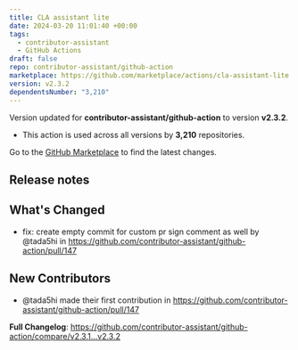 ```yaml
---
title: CLA assistant lite
date: 2024-03-20 11:01:40 +00:00
tags:
  - contributor-assistant
  - GitHub Actions
draft: false
repo: contributor-assistant/github-action
marketplace: https://github.com/marketplace/actions/cla-assistant-lite
version: v2.3.2
dependentsNumber: "3,210"
---
```



Version updated for **contributor-assistant/github-action** to version **v2.3.2**.
- This action is used across all versions by **3,210** repositories.

Go to the [GitHub Marketplace](https://github.com/marketplace/actions/cla-assistant-lite) to find the latest changes.

## Release notes

## What's Changed
* fix: create empty commit for custom pr sign comment as well by @tada5hi in https://github.com/contributor-assistant/github-action/pull/147

## New Contributors
* @tada5hi made their first contribution in https://github.com/contributor-assistant/github-action/pull/147

**Full Changelog**: https://github.com/contributor-assistant/github-action/compare/v2.3.1...v2.3.2
